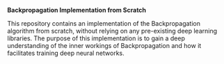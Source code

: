 **Backpropagation Implementation from Scratch**

This repository contains an implementation of the Backpropagation algorithm from scratch, without relying on any pre-existing deep learning libraries. 
The purpose of this implementation is to gain a deep understanding of the inner workings of Backpropagation and how it facilitates training deep neural networks.
